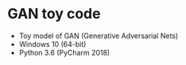 # GAN toy code
* Toy model of GAN (Generative Adversarial Nets)
* Windows 10 (64-bit)
* Python 3.6 (PyCharm 2018)
